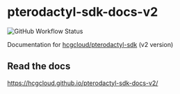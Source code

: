 # pterodactyl-sdk-docs-v2

![GitHub Workflow Status](https://img.shields.io/github/workflow/status/hcgcloud/pterodactyl-sdk-docs/Python%20package)

Documentation for [hcgcloud/pterodactyl-sdk](https://github.com/hcgcloud/pterodactyl-sdk) (v2 version)

## Read the docs
https://hcgcloud.github.io/pterodactyl-sdk-docs-v2/
